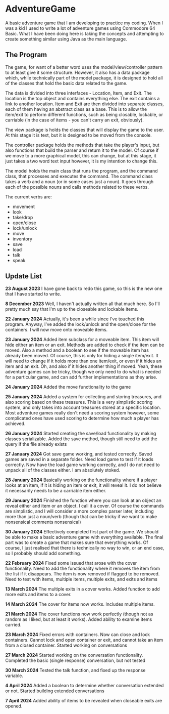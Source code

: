 # AdventureGame

A basic adventure game that I am developing to practice my coding.
When I was a kid I used to write a lot of adventure games using Commodore 64 Basic.
What I have been doing here is taking the concepts and attempting to create something similar using
Java as the main language.

## The Program ##

The game, for want of a better word uses the model/view/controller pattern to at least give it some structure.
However, it also has a data package which, while technically part of the model package, it is designed to hold all
of the classes that hold the basic data related to the game.

The data is divided into three interfaces - Location, Item, and Exit. The location is the top object and contains 
everything else. The exit contains a link to another location. Item and Exit are then divided into separate classes,
each of them having an abstract class as a base. This is to allow the item/exit to perform different functions, such as being
closable, lockable, or carriable (in the case of items - you can't carry an exit, obviously).

The view package is holds the classes that will display the game to the user. At this stage it is text, but it is designed
to be moved from the console.

The controller package holds the methods that take the player's input, but also functions that build the parser and return it to
the model. Of course if we move to a more graphical model, this can change, but at this stage, it just takes a two word text input
however, it is my intention to change this.

The model holds the main class that runs the program, and the command class, that processes and executes the command. The command
class takes a verb and a noun (or in some cases just a noun). It goes through each of the possible nouns and calls methods related
to these verbs.

The current verbs are:

- movement
- look
- take/drop
- open/close
- lock/unlock
- move
- inventory
- save
- load
- talk
- speak

## Update List ##

**23 August 2023**
I have gone back to redo this game, so this is the new one that I have started to write.

**8 December 2023**
Well, I haven't actually written all that much here. So I'll pretty much say that I'm up to the closeable
and lockable items.

**22 January 2024**
Actually, it's been a while since I've touched this program. Anyway, I've added the lock/unlock and
the open/close for the containers. I will now move onto moveable items.

**23 January 2024**
Added item subclass for a moveable item. This item will hide either an item or an exit. Methods are added to check if the
item can be moved. Also a method and a boolean to see if the moveable item has already been moved.
Of course, this is only for hiding a single item/exit. It will need to change if it holds more than one item/exit, or even if
it hides an item and an exit. Oh, and also if it hides another thing if moved. Yeah, these adventure games can be tricky,
though we only need to do what is needed for a particular game, and can add further implementations as they arise.

**24 January 2024**
Added the move functionality to the game

**25 January 2024**
Added a system for collecting and storing treasures, and also scoring based on these treasures. This is a very simplistic scoring
system, and only takes into account treasures stored at a specific location. Most adventure games really don't need a scoring system
however, some complicated ones have used scoring to determine how much a player has achieved.

**26 January 2024**
Started creating the save/load functionality by making classes serializable. Added the save method, though still need to add the
query if the file already exists

**27 January 2024**
Got save game working, and tested correctly. Saved games are saved in a separate folder. Need load game to test if it loads correctly.
Now have the load game working correctly, and I do not need to unpack all of the classes either. I am absolutely stoked.

**28 January 2024**
Basically working on the functionality where if a player looks at an item, if it is hiding an item or exit, it will reveal it. I do not
believe it necessarily needs to be a carriable item either.

**29 January 2024**
Finished the function where you can look at an object an reveal either and item or an object. I call it a cover. Of course the commands are
simplistic, and I will consider a more complex parser later, including more than just a noun/verb (though that can be tricky if we want to
make nonsensical comments nonsensical)

**30 January 2024**
Effectively completed first part of the game. We should be able to make a basic adventure game with everything available. The final part
was to create a game that makes sure that everything works. Of course, I just realised that there is technically no way to win, or an end case,
so I probably should add something.

**22 February 2024**
Fixed some issued that arose with the cover functionality. Need to add the functionality where it removes the item from the list if it 
disappears. The item is now removed if flagged to be removed. Need to test with items, multiple items, multiple exits, and exits and items

**13 March 2024**
The multiple exits in a cover works. Added function to add more exits and items to a cover.

**14 March 2024**
The cover for items now works. Includes multiple items.

**21 March 2024**
The cover functions now work perfectly (though not as random as I liked, but at least it works). Added ability to examine items carried.

**23 March 2024**
Fixed errors with containers. Now can close and lock containers. Cannot lock and open container or exit, and cannot take an item from a
closed container. Started working on conversations

**27 March 2024**
Started working on the conversation functionality. Completed the basic (single response) conversation, but not tested

**30 March 2024**
Tested the talk function, and fixed up the response variable.

**4 April 2024**
Added a boolean to determine whether conversation extended or not. Started building extended conversations 

**7 April 2024**
Added ability of items to be revealed when closeable exits are opened.